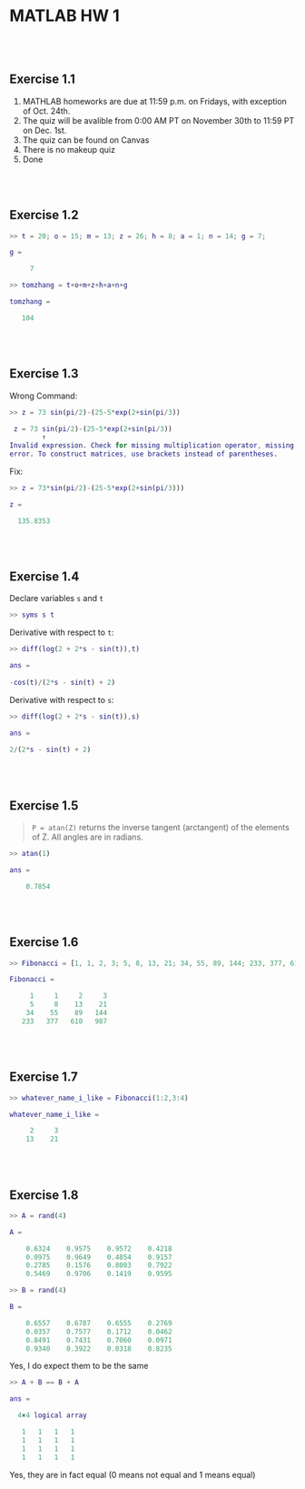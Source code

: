 # MATLAB HW 1

<br/><br/>

## Exercise 1.1

1. MATHLAB homeworks are due at 11:59 p.m. on Fridays, with exception of Oct. 24th.
2. The quiz will be avalible from 0:00 AM PT on November 30th to 11:59 PT on Dec. 1st.
3. The quiz can be found on Canvas
4. There is no makeup quiz
5. Done

<br/><br/>

## Exercise 1.2

```Matlab
>> t = 20; o = 15; m = 13; z = 26; h = 8; a = 1; n = 14; g = 7;

g =

     7
```

```Matlab
>> tomzhang = t+o+m+z+h+a+n+g

tomzhang =

   104
```

<br/><br/>

## Exercise 1.3

Wrong Command:
```Matlab
>> z = 73 sin(pi/2)-(25-5*exp(2+sin(pi/3))

 z = 73 sin(pi/2)-(25-5*exp(2+sin(pi/3))
        ↑
Invalid expression. Check for missing multiplication operator, missing or unbalanced delimiters, or other syntax
error. To construct matrices, use brackets instead of parentheses.
```

Fix:

```Matlab
>> z = 73*sin(pi/2)-(25-5*exp(2+sin(pi/3)))

z =

  135.8353
```

<br/><br/>

## Exercise 1.4

Declare variables `s` and `t`
```Matlab
>> syms s t
```

Derivative with respect to `t`:
```Matlab
>> diff(log(2 + 2*s - sin(t)),t)

ans =
 
-cos(t)/(2*s - sin(t) + 2)
```

Derivative with respect to `s`:
```Matlab
>> diff(log(2 + 2*s - sin(t)),s)

ans =
 
2/(2*s - sin(t) + 2)
```

<br/><br/>

## Exercise 1.5

> `P = atan(Z)` returns the inverse tangent (arctangent) of the elements of Z. All angles are in radians.

``` Matlab
>> atan(1)

ans =

    0.7854
```

<br/><br/>

## Exercise 1.6

```Matlab
>> Fibonacci = [1, 1, 2, 3; 5, 8, 13, 21; 34, 55, 89, 144; 233, 377, 610, 987]

Fibonacci =

     1     1     2     3
     5     8    13    21
    34    55    89   144
   233   377   610   987
```

<br/><br/>

## Exercise 1.7

```Matlab
>> whatever_name_i_like = Fibonacci(1:2,3:4)

whatever_name_i_like =

     2     3
    13    21
```

<br/><br/>

## Exercise 1.8

``` Matlab
>> A = rand(4)

A =

    0.6324    0.9575    0.9572    0.4218
    0.0975    0.9649    0.4854    0.9157
    0.2785    0.1576    0.8003    0.7922
    0.5469    0.9706    0.1419    0.9595
```
``` Matlab
>> B = rand(4)

B =

    0.6557    0.6787    0.6555    0.2769
    0.0357    0.7577    0.1712    0.0462
    0.8491    0.7431    0.7060    0.0971
    0.9340    0.3922    0.0318    0.8235
```

Yes, I do expect them to be the same
``` Matlab
>> A + B == B + A

ans =

  4×4 logical array

   1   1   1   1
   1   1   1   1
   1   1   1   1
   1   1   1   1
```

Yes, they are in fact equal (0 means not equal and 1 means equal)
